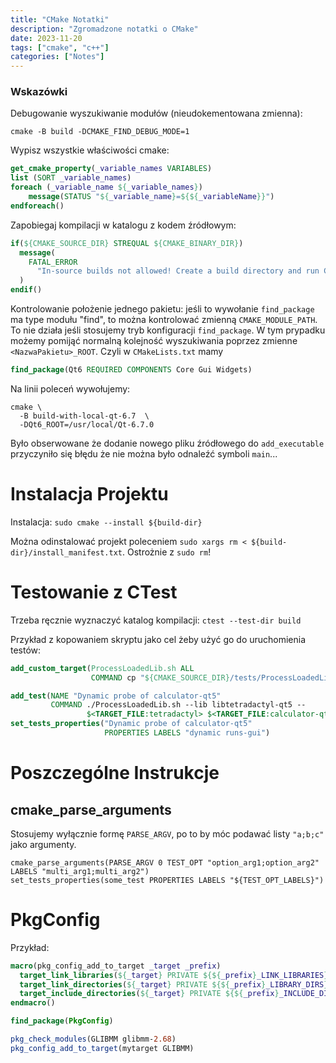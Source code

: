 ```yaml
---
title: "CMake Notatki"
description: "Zgromadzone notatki o CMake"
date: 2023-11-20
tags: ["cmake", "c++"]
categories: ["Notes"]
---
```

### Wskazówki

Debugowanie wyszukiwanie modułów (nieudokementowana zmienna):

```
cmake -B build -DCMAKE_FIND_DEBUG_MODE=1
```

Wypisz wszystkie właściwości cmake:

```cmake
get_cmake_property(_variable_names VARIABLES)
list (SORT _variable_names)
foreach (_variable_name ${_variable_names})
    message(STATUS "${_variable_name}=${${_variableName}}")
endforeach()
```

Zapobiegaj kompilacji w katalogu z kodem źródłowym:

```cmake
if(${CMAKE_SOURCE_DIR} STREQUAL ${CMAKE_BINARY_DIR})
  message(
    FATAL_ERROR
      "In-source builds not allowed! Create a build directory and run CMake from there. "
  )
endif()
```

Kontrolowanie położenie jednego pakietu: jeśli to wywołanie `find_package` ma type modułu "find", to można kontrolować zmienną `CMAKE_MODULE_PATH`. To nie działa jeśli stosujemy tryb konfiguracji `find_package`. W tym prypadku możemy pomijąć normalną kolejność wyszukiwania poprzez zmienne `<NazwaPakietu>_ROOT`. Czyli w `CMakeLists.txt` mamy

```cmake
find_package(Qt6 REQUIRED COMPONENTS Core Gui Widgets)

```

Na linii poleceń wywołujemy:

```
cmake \
  -B build-with-local-qt-6.7  \
  -DQt6_ROOT=/usr/local/Qt-6.7.0
```

Było obserwowane że dodanie nowego pliku źródłowego do `add_executable` przyczyniło się błędu że nie można było odnaleźć symboli `main`...

# Instalacja Projektu

Instalacja: `sudo cmake --install ${build-dir}`

Można odinstalować projekt poleceniem `sudo xargs rm < ${build-dir}/install_manifest.txt`. Ostrożnie z `sudo rm`!

# Testowanie z CTest

Trzeba ręcznie wyznaczyć katalog kompilacji: `ctest --test-dir build`

Przykład z kopowaniem skryptu jako cel żeby użyć go do uruchomienia testów:

```cmake
add_custom_target(ProcessLoadedLib.sh ALL
                  COMMAND cp "${CMAKE_SOURCE_DIR}/tests/ProcessLoadedLib.sh" .)

add_test(NAME "Dynamic probe of calculator-qt5"
         COMMAND ./ProcessLoadedLib.sh --lib libtetradactyl-qt5 --
                 $<TARGET_FILE:tetradactyl> $<TARGET_FILE:calculator-qt5>)
set_tests_properties("Dynamic probe of calculator-qt5"
                     PROPERTIES LABELS "dynamic runs-gui")
```

# Poszczególne Instrukcje

## cmake_parse_arguments

Stosujemy wyłącznie formę `PARSE_ARGV`, po to by móc podawać listy `"a;b;c"` jako argumenty.

```
cmake_parse_arguments(PARSE_ARGV 0 TEST_OPT "option_arg1;option_arg2" LABELS "multi_arg1;multi_arg2")
set_tests_properties(some_test PROPERTIES LABELS "${TEST_OPT_LABELS}")
```

# PkgConfig

Przykład:

```cmake
macro(pkg_config_add_to_target _target _prefix)
  target_link_libraries(${_target} PRIVATE ${${_prefix}_LINK_LIBRARIES})
  target_link_directories(${_target} PRIVATE ${${_prefix}_LIBRARY_DIRS})
  target_include_directories(${_target} PRIVATE ${${_prefix}_INCLUDE_DIRS})
endmacro()

find_package(PkgConfig)

pkg_check_modules(GLIBMM glibmm-2.68)
pkg_config_add_to_target(mytarget GLIBMM)
```
